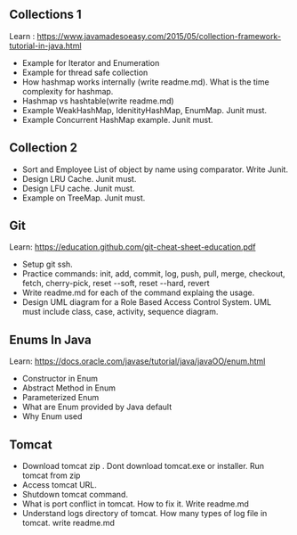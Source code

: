 
## Collections 1

Learn : https://www.javamadesoeasy.com/2015/05/collection-framework-tutorial-in-java.html

- Example for Iterator and Enumeration
- Example for thread safe collection
- How hashmap works internally (write readme.md). What is the time complexity for hashmap.
- Hashmap vs hashtable(write readme.md)
- Example WeakHashMap, IdenitityHashMap, EnumMap. Junit must.
- Example Concurrent HashMap example. Junit must.

## Collection 2

- Sort and Employee List of object by name using comparator. Write Junit.
- Design LRU Cache. Junit must.
- Design LFU cache. Junit must.
- Example on TreeMap. Junit must.

## Git

Learn: https://education.github.com/git-cheat-sheet-education.pdf
- Setup git ssh.
- Practice commands: init, add, commit, log, push, pull, merge, checkout, fetch, cherry-pick, reset --soft, reset --hard, revert
- Write readme.md for each of the command explaing the usage.
- Design UML diagram for a Role Based Access Control System. UML must include class, case, activity, sequence diagram.

## Enums In Java

Learn: https://docs.oracle.com/javase/tutorial/java/javaOO/enum.html

- Constructor in Enum
- Abstract Method in Enum
- Parameterized Enum
- What are Enum provided by Java default
- Why Enum used

## Tomcat

- Download tomcat zip . Dont download tomcat.exe or installer. Run tomcat from zip
- Access tomcat URL.
- Shutdown tomcat command.
- What is port conflict in tomcat. How to fix it. Write readme.md
- Understand logs directory of tomcat. How many types of log file in tomcat. write readme.md
